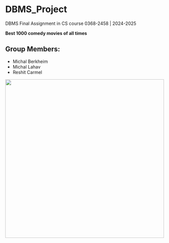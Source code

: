 # DBMS_Project
DBMS Final Assignment in CS course 0368-2458 | 2024-2025

**Best 1000 comedy movies of all times**

## Group Members:
  * Michal Berkheim
  * Michal Lahav
  * Reshit Carmel

<img src="DBMS_Project/logo.png" width="500"/>
